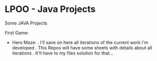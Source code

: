 LPOO - Java Projects
====================

Some JAVA Projects

First Game:
  - Hero Maze:
      . I'll save on here all iterations of the current work i'm developed
      . This Repos will have some sheets with details about all iterations
      . It'll have to my files solution for that... 
